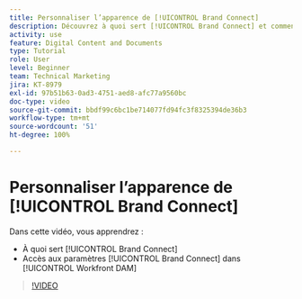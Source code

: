 ```yaml
---
title: Personnaliser l’apparence de [!UICONTROL Brand Connect]
description: Découvrez à quoi sert [!UICONTROL Brand Connect] et comment accéder aux paramètres [!UICONTROL Brand Connect] dans [!UICONTROL Workfront DAM].
activity: use
feature: Digital Content and Documents
type: Tutorial
role: User
level: Beginner
team: Technical Marketing
jira: KT-8979
exl-id: 97b51b63-0ad3-4751-aed8-afc77a9560bc
doc-type: video
source-git-commit: bbdf99c6bc1be714077fd94fc3f8325394de36b3
workflow-type: tm+mt
source-wordcount: '51'
ht-degree: 100%

---
```


# Personnaliser l’apparence de [!UICONTROL Brand Connect]

Dans cette vidéo, vous apprendrez :

* À quoi sert [!UICONTROL Brand Connect]
* Accès aux paramètres [!UICONTROL Brand Connect] dans [!UICONTROL Workfront DAM]

>[!VIDEO](https://video.tv.adobe.com/v/335241/?quality=12&learn=on&enablevpops=1)
